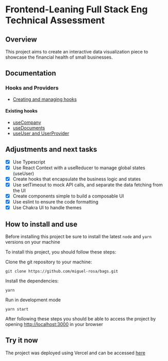 # Frontend-Leaning Full Stack Eng Technical Assessment

## Overview

This project aims to create an interactive data visualization piece to showcase the financial health of small businesses. 

## Documentation
### Hooks and Providers
- [Creating and managing hooks](/src/hooks/readme.md)
#### Existing hooks
- [useCompany](/src/hooks/useCompany/readme.md)
- [useDocuments](/src/hooks/useDocuments/readme.md)
- [useUser and UserProvider](/src/hooks/useUser/readme.md)


## Adjustments and next tasks

* [X] Use Typescript
* [X] Use React Context with a useReducer to manage global states (useUser)
* [X] Create hooks that encapsulate the business logic and states
* [X] Use setTimeout to mock API calls, and separate the data fetching from the UI
* [X] Create components simple to build a composable UI
* [X] Use eslint to ensure the code formatting
* [X] Use Chakra UI to handle themes

## How to install and use

Before installing this project be sure to install the latest `node` and `yarn` versions on your machine

To install this project, you should follow these steps:

Clone the git repository to your machine:

```
git clone https://github.com/miguel-rosa/bags.git
```

Install the dependencies:

```
yarn
```

Run in development mode

```
yarn start
```

After following these steps you should be able to access the project by opening [http://localhost:3000]() in your browser

## Try it now

The project was deployed using Vercel and can be accessed [here](https://bags-pearl.vercel.app/)
